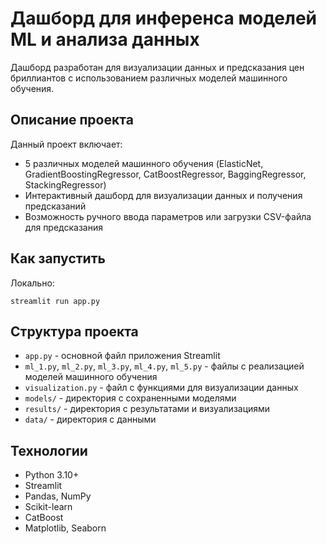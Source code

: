# Дашборд для инференса моделей ML и анализа данных

Дашборд разработан для визуализации данных и предсказания цен бриллиантов с использованием различных моделей машинного обучения.

## Описание проекта

Данный проект включает:
- 5 различных моделей машинного обучения (ElasticNet, GradientBoostingRegressor, CatBoostRegressor, BaggingRegressor, StackingRegressor)
- Интерактивный дашборд для визуализации данных и получения предсказаний
- Возможность ручного ввода параметров или загрузки CSV-файла для предсказания

## Как запустить

Локально:
```
streamlit run app.py
```

## Структура проекта

- `app.py` - основной файл приложения Streamlit
- `ml_1.py`, `ml_2.py`, `ml_3.py`, `ml_4.py`, `ml_5.py` - файлы с реализацией моделей машинного обучения
- `visualization.py` - файл с функциями для визуализации данных
- `models/` - директория с сохраненными моделями
- `results/` - директория с результатами и визуализациями
- `data/` - директория с данными

## Технологии

- Python 3.10+
- Streamlit
- Pandas, NumPy
- Scikit-learn
- CatBoost
- Matplotlib, Seaborn
